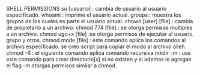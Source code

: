 SHELL PERMISSIONS
su [usuario] : cambia de usuario al usuario especificado.
whoami : imprime el usuario actual.
groups : muestra los grupos de los cuales es parte el usuario actual.
chown [user] [file] : cambia de propietario a un archivo.
chmod 774 [file] : se otorga permisos multiples a un archivo.
chmod ugo+x [file] :se otorga permisos de ejecutar al usuario, grupo y otros.
chmod mode [file] : este comando aplica los comandos al archivo especificado.
se creo script para copiar el modo al archivo olleh.
chmod -R : el siguiente comando aplica comando recursiva
mkdir -m : use este comando para crear directorio[s] si no existen y si ademas le agregas el flag -m otorgas permisos similar a chmod.
